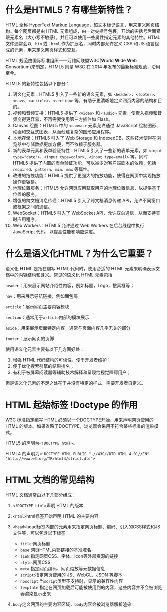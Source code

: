# 什么是HTML5？有哪些新特性？

HTML 全称 HyperText Markup Language，超文本标记语言，用来定义网页结构。每个网页都是由 HTML 元素组成，由一对尖括号包裹，开始的尖括号后面紧跟元素名（大小写不敏感），并且可以使用一些属性指定元素的其他特性。HTML 文件通常会以 `.htm` 或 `.html` 作为扩展名，同时内部允许定义 CSS 和 JS 语言组成的元素，用来定义网页样式和交互。

HTML 规范由国际标准组织——万维网联盟W3C(**W**orld **W**ide **W**eb **C**onsortium)来制定，HTML5 则是 W3C 在 2014 年发布的最新标准规范，沿用至今。

HTML5 的新特性包括以下部分：

1. 语义化元素：HTML5 引入了一些新的语义元素，如 `<header>`、`<footer>`、`<nav>`、`<article>`、`<section>` 等，有助于更清晰地定义网页内容的结构和目的。
2. 视频和音频支持：HTML5 提供了 `<video>` 和 `<audio>` 元素，使嵌入视频和音频变得更容易，不再需要使用第三方插件如 Flash。
3. Canvas 绘图：HTML5 中的 `<canvas>` 元素允许通过 JavaScript 绘制图形、动画和交互式图表，从而创建复杂的图形应用程序。
4. 本地存储：HTML5 引入了 Web Storage 和 IndexedDB，这些技术使得在浏览器中存储数据更加方便，而不依赖于服务器。
5. 新的表单元素和表单验证特性：HTML5 引入了一些新的表单元素，如 `<input type="date">`、`<input type=color>`、`<input type=email>` 等，同时 HTML5 提供了内置的表单验证功能，可以减少对客户端脚本的依赖，包括 `required`、`pattern`、`min`、`max` 等属性。
6. 改进的拖拽功能：HTML5 提供了更强大的拖放功能，使得在网页中实现拖放操作更容易。
7. 地理位置服务：HTML5 允许网页应用获取用户的地理位置信息，以提供基于位置的服务。
8. 增强的跨文档消息传递：HTML5 引入了跨文档消息传递 API，允许不同窗口或框架之间的通信。
9. WebSocket：HTML5 引入了 WebSocket API，允许双向通信，从而支持实时应用程序。
10. Web Workers：HTML5 允许通过 Web Workers 在后台线程中执行 JavaScript 代码，以提高性能和响应速度。

# 什么是语义化HTML？为什么它重要？

语义化 HTML 是指在编写 HTML 代码时，使用合适的 HTML 元素来明确表示文档中的内容结构和含义。常见的语义化 HTML 元素包括

`header`：用来展示网站介绍性内容，例如标题，Logo，搜索框等；

`nav`：用来展示导航链接，例如面包屑

`article`：展示网页主要内容模块

`section`：通常用于`article`内部的模块展示

`aside`：用来展示页面特定内容，通常与页面内容几乎无关的部分

`footer`：展示网页的页脚

使用语义化元素主要有以下几方面好处：

1. 增强 HTML 代码结构的可读性，便于开发者维护；
2. 便于优化搜索引擎的结果排名；
3. 有利于被屏幕阅读器等辅助技术解释和呈现给视觉障碍用户；

但是语义化元素的不足之处在于并没有特定的样式，需要开发者自定义。

# HTML 起始标签 !Doctype 的作用

W3C 标准指定编写 HTML [必须以一个DOCTYPE开始](https://www.w3.org/html/ig/zh/wiki/HTML5/syntax)，用来声明网页使用的 HTML 的版本。如果省略了DOCTYPE，浏览器会采用不符合某些标准的渲染模式。

HTML5 的声明为`<!DOCTYPE html>`。

HTML4 的声明为`<!DOCTYPE HTML PUBLIC "-//W3C//DTD HTML 4.01//EN" "http://www.w3.org/TR/html4/strict.dtd">`

# HTML 文档的常见结构

HTML 文档通常由以下几部分组成：

1. `<!DOCTYPE html>`声明 HTML 的版本

2. `<html>`html标签开始声明 HTML 的主要内容
3. `<head>`head标签内部的元素用来指定网页标题、编码、引入的CSS样式和JS文件等，可以包含以下标签
   - `title`:网页标题
   - `base`:网页HTML内部链接的基准域名
   - `link`:指定网页CSS、字体、icon等外部资源的链接
   - `style`:网页CSS
   - `meta`:指定网页编码、网页缩放等元数据信息
   - `script`:指定网页使用的 JS、WebGL、JSON 等脚本
   - `noscript`:当`script`类型不支持时，显示的兼容性内容
   - `template`:指定在网页加载后可能被使用到的内容，这些内容并不会被浏览器渲染显示出来

4. `body`定义网页的主要内容区域，`body`内容会被浏览器解析渲染
